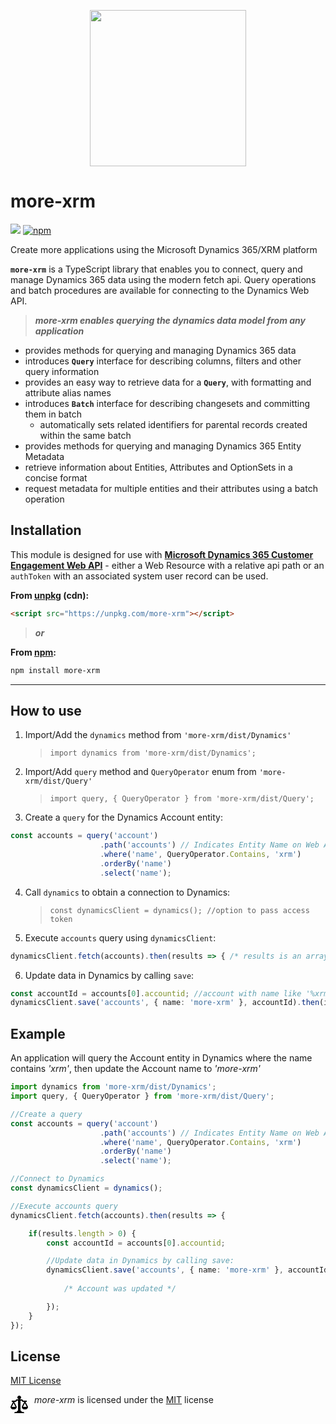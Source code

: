<p align="center"><img src="https://oflow.azurewebsites.net/images/XrmToolsLogo.png" width="250" /></p>

# more-xrm

[![](https://img.shields.io/npm/v/more-xrm.svg)](https://www.npmjs.com/package/more-xrm)
[![npm](https://img.shields.io/npm/dt/more-xrm.svg)](https://www.npmtrends.com/more-xrm)

Create more applications using the Microsoft Dynamics 365/XRM platform

**`more-xrm`** is a TypeScript library that enables you to connect, query and manage Dynamics 365 data using the modern fetch api. Query operations and batch procedures are available for connecting to the Dynamics Web API.

> **_more-xrm enables querying the dynamics data model from any application_**

* provides methods for querying and managing Dynamics 365 data
* introduces **`Query`** interface for describing columns, filters and other query information
* provides an easy way to retrieve data for a **`Query`**, with formatting and attribute alias names
* introduces **`Batch`** interface for describing changesets and committing them in batch
	* automatically sets related identifiers for parental records created within the same batch
* provides methods for querying and managing Dynamics 365 Entity Metadata
* retrieve information about Entities, Attributes and OptionSets in a concise format
* request metadata for multiple entities and their attributes using a batch operation

## Installation

This module is designed for use with **[Microsoft Dynamics 365 Customer Engagement Web API](https://docs.microsoft.com/en-us/dynamics365/customer-engagement/developer/webapi/web-api-types-operations)** - either a Web Resource with a relative api path or an `authToken` with an associated system user record can be used.

**From [unpkg](https://unpkg.com/) (cdn):**

````html
<script src="https://unpkg.com/more-xrm"></script>
````

>**_or_**

**From [npm](https://npmjs.com/more-xrm):**

```bash
npm install more-xrm
```
___

## How to use

1. Import/Add the `dynamics` method from `'more-xrm/dist/Dynamics'`

   > `import dynamics from 'more-xrm/dist/Dynamics';`

2. Import/Add `query` method and `QueryOperator` enum from `'more-xrm/dist/Query'`

   > `import query, { QueryOperator } from 'more-xrm/dist/Query';`

3. Create a `query` for the Dynamics Account entity:

```typescript
const accounts = query('account')
					.path('accounts') // Indicates Entity Name on Web API Url
					.where('name', QueryOperator.Contains, 'xrm')
					.orderBy('name')
					.select('name');
```

4. Call `dynamics` to obtain a connection to Dynamics:

   > `const dynamicsClient = dynamics(); //option to pass access token`

5. Execute `accounts` query using `dynamicsClient`:

```typescript
dynamicsClient.fetch(accounts).then(results => { /* results is an array of accounts */ });
```

6. Update data in Dynamics by calling `save`:

```typescript
const accountId = accounts[0].accountid; //account with name like '%xrm%'
dynamicsClient.save('accounts', { name: 'more-xrm' }, accountId).then(id => { /* id of account */ });
```

## Example

An application will query the Account entity in Dynamics where the name contains _'xrm'_, then update the Account name to _'more-xrm'_


```typescript
import dynamics from 'more-xrm/dist/Dynamics';
import query, { QueryOperator } from 'more-xrm/dist/Query';

//Create a query
const accounts = query('account')
                    .path('accounts') // Indicates Entity Name on Web API Url
                    .where('name', QueryOperator.Contains, 'xrm')
                    .orderBy('name')
                    .select('name');

//Connect to Dynamics
const dynamicsClient = dynamics();

//Execute accounts query
dynamicsClient.fetch(accounts).then(results => { 

    if(results.length > 0) {
        const accountId = accounts[0].accountid;

        //Update data in Dynamics by calling save:
        dynamicsClient.save('accounts', { name: 'more-xrm' }, accountId).then(id => {
            
            /* Account was updated */

        });
    }
});

```

## License

[MIT License](https://github.com/scalable-dynamics/more-xrm/blob/master/LICENSE)

<svg height="32" viewBox="0 0 14 16" version="1.1" width="28" aria-hidden="true" style="float:left;margin-right:10px;"><path fill-rule="evenodd" d="M7 4c-.83 0-1.5-.67-1.5-1.5S6.17 1 7 1s1.5.67 1.5 1.5S7.83 4 7 4zm7 6c0 1.11-.89 2-2 2h-1c-1.11 0-2-.89-2-2l2-4h-1c-.55 0-1-.45-1-1H8v8c.42 0 1 .45 1 1h1c.42 0 1 .45 1 1H3c0-.55.58-1 1-1h1c0-.55.58-1 1-1h.03L6 5H5c0 .55-.45 1-1 1H3l2 4c0 1.11-.89 2-2 2H2c-1.11 0-2-.89-2-2l2-4H1V5h3c0-.55.45-1 1-1h4c.55 0 1 .45 1 1h3v1h-1l2 4zM2.5 7L1 10h3L2.5 7zM13 10l-1.5-3-1.5 3h3z"></path></svg>

*more-xrm* is licensed under the
[MIT](https://github.com/scalable-dynamics/more-xrm/blob/master/LICENSE) license
